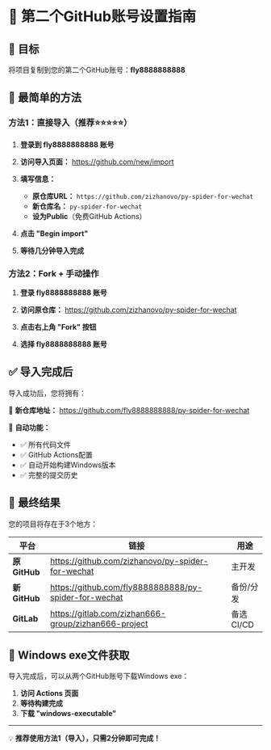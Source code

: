 # 🔄 第二个GitHub账号设置指南

## 🎯 目标
将项目复制到您的第二个GitHub账号：**fly8888888888**

## 🚀 最简单的方法

### 方法1：直接导入（推荐⭐⭐⭐⭐⭐）

1. **登录到 fly8888888888 账号**

2. **访问导入页面：**
   https://github.com/new/import

3. **填写信息：**
   - **原仓库URL：** `https://github.com/zizhanovo/py-spider-for-wechat`
   - **新仓库名：** `py-spider-for-wechat`
   - **设为Public**（免费GitHub Actions）

4. **点击 "Begin import"**

5. **等待几分钟导入完成**

### 方法2：Fork + 手动操作

1. **登录 fly8888888888 账号**

2. **访问原仓库：**
   https://github.com/zizhanovo/py-spider-for-wechat

3. **点击右上角 "Fork" 按钮**

4. **选择 fly8888888888 账号**

## ✅ 导入完成后

导入成功后，您将拥有：

📁 **新仓库地址：** https://github.com/fly8888888888/py-spider-for-wechat

🔧 **自动功能：**
- ✅ 所有代码文件
- ✅ GitHub Actions配置
- ✅ 自动开始构建Windows版本
- ✅ 完整的提交历史

## 🎉 最终结果

您的项目将存在于3个地方：

| 平台 | 链接 | 用途 |
|------|------|------|
| **原GitHub** | https://github.com/zizhanovo/py-spider-for-wechat | 主开发 |
| **新GitHub** | https://github.com/fly8888888888/py-spider-for-wechat | 备份/分发 |
| **GitLab** | https://gitlab.com/zizhan666-group/zizhan666-project | 备选CI/CD |

## 🔧 Windows exe文件获取

导入完成后，可以从两个GitHub账号下载Windows exe：

1. **访问 Actions 页面**
2. **等待构建完成**
3. **下载 "windows-executable"**

---

💡 **推荐使用方法1（导入），只需2分钟即可完成！** 